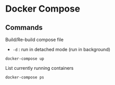 Docker Compose
=========================

Commands
--------------------------------------------------
Build/Re-build compose file
- `-d` : run in detached mode (run in background)
```
docker-compose up
```

List currently running containers
```
docker-compose ps
```

